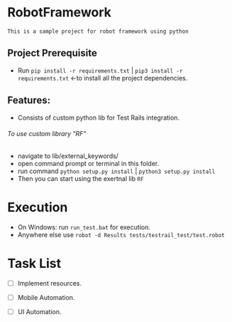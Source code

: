 # RobotFramework
    This is a sample project for robot framework using python

## Project Prerequisite
* Run `pip install -r requirements.txt` | `pip3 install -r requirements.txt` <-to install all the project dependencies.

## Features:
* Consists of custom python lib for Test Rails integration.

######  To use custom library "RF" 
* navigate to lib/external_keywords/
* open command prompt or terminal in this folder.
* run command `python setup.py install` | `python3 setup.py install`
* Then you can start using the exertnal lib `RF`

# Execution 
* On Windows: run `run_test.bat` for execution.
* Anywhere else use `robot -d Results tests/testrail_test/test.robot`

# Task List
- [ ]   Implement resources.
- [ ]   Mobile Automation.
- [ ]   UI Automation.

